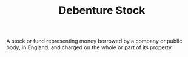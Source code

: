 ---
title: Debenture Stock
letter: D
permalink: "/definitions/bld-debenture-stock.html"
body: A stock or fund representing money borrowed by a company or public body, in
  England, and charged on the whole or part of its property
published_at: '2018-07-07'
source: Black's Law Dictionary 2nd Ed (1910)
layout: post
---
